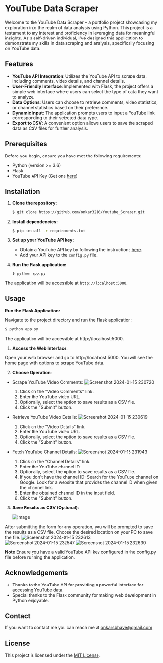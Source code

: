 
# YouTube Data Scraper

Welcome to the YouTube Data Scraper – a portfolio project showcasing my exploration into the realm of data analysis using Python. This project is a testament to my interest and proficiency in leveraging data for meaningful insights. As a self-driven individual, I've designed this application to demonstrate my skills in data scraping and analysis, specifically focusing on YouTube data.


## Features

- **YouTube API Integration**: Utilizes the YouTube API to scrape data, including comments, video details, and channel details.
- **User-Friendly Interface**: Implemented with Flask, the project offers a simple web interface where users can select the type of data they want to analyze.
- **Data Options**: Users can choose to retrieve comments, video statistics, or channel statistics based on their preference.
- **Dynamic Input**: The application prompts users to input a YouTube link corresponding to their selected data type.
- **Export to CSV**: A convenient option allows users to save the scraped data as CSV files for further analysis.


## Prerequisites

Before you begin, ensure you have met the following requirements:

- Python (version >= 3.6)
- Flask
- YouTube API Key (Get one [here](https://console.developers.google.com/))

## Installation

1. **Clone the repository:**

    ```bash
    $ git clone https://github.com/onkar3210/Youtube_Scraper.git
    ```

2. **Install dependencies:**

    ```bash
    $ pip install -r requirements.txt
    ```

3. **Set up your YouTube API key:**

    - Obtain a YouTube API key by following the instructions [here](https://developers.google.com/youtube/registering_an_application).
    - Add your API key to the `config.py` file.

4. **Run the Flask application:**

    ```bash
    $ python app.py
    ```

The application will be accessible at `http://localhost:5000`.

## Usage

 **Run the Flask Application:**

   Navigate to the project directory and run the Flask application:

   ```bash
   $ python app.py
```

The application will be accessible at http://localhost:5000.

1. **Access the Web Interface**:

Open your web browser and go to http://localhost:5000. You will see the home page with options to scrape YouTube data.

2. **Choose Operation**:

- Scrape YouTube Video Comments:
![Screenshot 2024-01-15 230720](https://github.com/onkar3210/Youtube_Scraper/assets/95028927/48843e81-458c-40fd-8ea9-371cf0d0ec95)

  1. Click on the "Video Comments" link.
  2. Enter the YouTube video URL.
  3. Optionally, select the option to save results as a CSV file.
  4. Click the "Submit" button.  
    
- Retrieve YouTube Video Details:
![Screenshot 2024-01-15 230619](https://github.com/onkar3210/Youtube_Scraper/assets/95028927/ac2a31bf-b2f9-4341-93da-3f9adc6bea4d)

    1. Click on the "Video Details" link.
    2. Enter the YouTube video URL.
    3. Optionally, select the option to save results as a CSV file.
    4. Click the "Submit" button.

- Fetch YouTube Channel Details:
![Screenshot 2024-01-15 231943](https://github.com/onkar3210/Youtube_Scraper/assets/95028927/0ce6399f-496a-4796-8cb8-b96b0caa0c5a)

    1. Click on the "Channel Details" link.
    2. Enter the YouTube channel ID.
    3. Optionally, select the option to save results as a CSV file.
    4. If you don't have the channel ID:
        Search for the YouTube channel on Google.
        Look for a website that provides the channel ID when given the channel link.
    5. Enter the obtained channel ID in the input field.
    6. Click the "Submit" button.
   
3. **Save Results as CSV (Optional)**:
   
   ![image](https://github.com/onkar3210/Youtube_Scraper/assets/95028927/61bf4aa7-df84-4460-8cf6-dacc65d532a7)
   
After submitting the form for any operation, you will be prompted to save the results as a CSV file. Choose the desired location on your PC to save the file.
![Screenshot 2024-01-15 232613](https://github.com/onkar3210/Youtube_Scraper/assets/95028927/2de6f5ea-ef8f-4250-a200-454e175acab9)
![Screenshot 2024-01-15 232547](https://github.com/onkar3210/Youtube_Scraper/assets/95028927/f92410a0-a7bc-4116-9d9a-44e9308a595c)
![Screenshot 2024-01-15 232630](https://github.com/onkar3210/Youtube_Scraper/assets/95028927/1e423521-9894-411c-bc06-a8a213845c15)



**Note** Ensure you have a valid YouTube API key configured in the config.py file before running the application.


## Acknowledgements

 - Thanks to the YouTube API for providing a powerful interface for accessing YouTube data.
 - Special thanks to the Flask community for making web development in Python enjoyable.


## Contact

If you want to contact me you can reach me at onkarsbhave@gmail.com 
## License

This project is licensed under the [MIT License](LICENSE).

